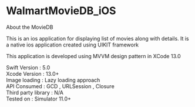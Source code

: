 # WalmartMovieDB_iOS

About the MovieDB


This is an ios application  for displaying list of movies along with details. It is a native ios application created using UIKIT framework <br>


This application is developed using MVVM design pattern in XCode 13.0 <br>

Swift Version : 5.0  <br>
Xcode Version : 13.0+  <br>
Image loading : Lazy loading approach  <br>
API Consumed : GCD , URLSession , Closure  <br>
Third party library : N/A   <br>
Tested on : Simulator 11.0+  <br>




